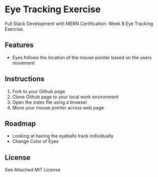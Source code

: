 # Eye Tracking Exercise
<p>Full Stack Development with MERN Certification: Week 8 Eye Tracking Exercise.</p>
<h2>Features</h2>
<ul>
<li>Eyes follows the location of the mouse pointer based on the users movement</li>
</ul>
<h2>Instructions</h2>
<ol>
<li>Fork to your Github page</li>
<li>Clone Github page to your local work environment</li>
<li>Open the index file using a browser</li>
<li>Move your mouse pointer across web page</li>
</ol>
<h2>Roadmap</h2>
<ul>
  <li>Looking at having the eyeballs track individually</li>
  <li>Change Color of Eyes</li>
</ul>
<h2>License</h2>
  <p>See Attached MIT License</p>
